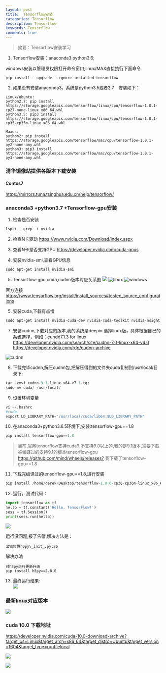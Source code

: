 ```yaml
---
layout: post
title:  Tensorflow安装
categories: Tensorflow
description: Tensorflow
keywords: Tensorflow
comments: true
---
```


> 摘要：Tensorflow安装学习


1. Tensorflow安装：anaconda3 python3.6;

windows安装以管理员权限打开命令窗口;linux/MAX直接执行下面命令   

```mysql
pip install --upgrade --ignore-installed tensorflow
```

2. 如果没有安装anaconda3，系统是python3.5或者2.7　安装如下：    

```mysql
Linux/ubuntu:
python2.7: pip install https://storage.googleapis.com/tensorflow/linux/cpu/tensorflow-1.0.1-cp27-none-linux_x86_64.whl 
python3.5: pip3 install https://storage.googleapis.com/tensorflow/linux/cpu/tensorflow-1.0.1-cp35-cp35m-linux_x86_64.whl 

Maxos:
python2: pip install https://storage.googleapis.com/tensorflow/mac/cpu/tensorflow-1.0.1-py2-none-any.whl
python3: pip3 install https://storage.googleapis.com/tensorflow/mac/cpu/tensorflow-1.0.1-py3-none-any.whl

```
### 清华镜像站提供各版本下载安装
#### Contos7
<https://mirrors.tuna.tsinghua.edu.cn/help/tensorflow/>

### anaconda3 +python3.7 +Tensorflow-gpu安装

1. 检查是否安装
```python
lspci | grep -i nvidia
```

2. 检查N卡驱动
<https://www.nvidia.com/Download/index.aspx>

3. 查看N卡是否支持GPU
<https://developer.nvidia.com/cuda-gpus>

4. 安装nvidia-smi,查看GPU信息
```python
sudo apt-get install nvidia-smi
```

5. Tensorflow-gpu,cuda,cudnn版本对应关系图
![](/images/tensorflow/cuda.png)
![linux](/images/tensorflow/gpu_linux.png)
![windows](/images/tensorflow/gpu_windows.png)

官方连接
<https://www.tensorflow.org/install/install_sources#tested_source_configurations>

5. 安装cuda,下载有点慢
```python
sudo apt-get install nvidia-cuda-dev nvidia-cuda-toolkit nvidia-nsight nvidia-visual-profiler
```

7. 安装cudnn,下载对应的版本,我的系统是deepin 选择linux版，具体根据自己的系统选择，例如：cundd7.1.3 for linux
<https://developer.nvidia.com/search/site/cudnn-7.0-linux-x64-v4.0>
<https://developer.nvidia.com/rdp/cudnn-archive>

![cudnn](/images/tensorflow/cudnn.png)

8. 下载完毕cudnn,解压cudnn包,把解压得到的文件夹cuda复制到/usr/local/目录下:
```python
tar -zxvf cudnn-9.1-linux-x64-v7.1.tgz
sudo mv cuda/ /usr/local/
```
9. 设置环境变量
```python
vi ~/.bashrc 
#cuda
export LD_LIBRARY_PATH="/usr/local/cuda/lib64:$LD_LIBRARY_PATH"
```

10. 在anaconda3+python3.6.5环境下,安装:tensorflow-gpu==1.8
```python
pip install tensorflow-gpu==1.8
```

> 目前,官网tensorflow支持cuda9,不支持9.0以上的,我的是9.1版本,需要下载被编译过的支持9.1的版本tensorflow-gpu
<https://github.com/mind/wheels/releases?>
我下载了tensorflow-gpu==1.8


11. 下载完编译过的tensorflow-gpu==1.8,进行安装
```python
pip install /home/derek/Desktop/tensorflow-1.8.0-cp36-cp36m-linux_x86_64.whl
```

12. 运行，测试代码：
```python
import tensorflow as tf
hello = tf.constant('Hello, TensorFlow!')
sess = tf.Session()
print(sess.run(hello))
```
![](/images/tensorflow/tenrort_erre.png)  

运行没问题,报了告警,解决方法是： 

    出错位置h5py\_init_.py:26 
    
解决办法  

    对h5py进行更新升级
    pip install h5py==2.8.0
    
    
13. 最终运行结果:  
![](/images/tensorflow/tensort_suc.png)


### 最新linux对应版本  

![](/images/tensorflow/tf.png)

### cuda 10.0 下载地址
<https://developer.nvidia.com/cuda-10.0-download-archive?target_os=Linux&target_arch=x86_64&target_distro=Ubuntu&target_version=1604&target_type=runfilelocal>

![](/images/tensorflow/tf_2.jpg)

![](/images/tensorflow/tf_3.jpg)
